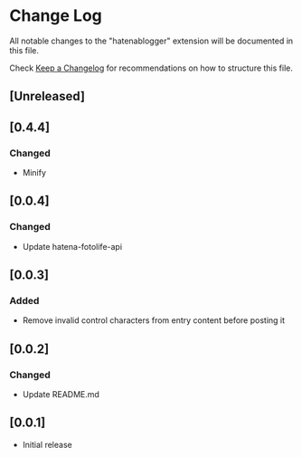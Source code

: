# Change Log

All notable changes to the "hatenablogger" extension will be documented in this file.

Check [Keep a Changelog](http://keepachangelog.com/) for recommendations on how to structure this file.

## [Unreleased]

## [0.4.4]

### Changed

- Minify

## [0.0.4]

### Changed

- Update hatena-fotolife-api

## [0.0.3]

### Added

- Remove invalid control characters from entry content before posting it

## [0.0.2]

### Changed

- Update README.md

## [0.0.1]

- Initial release
